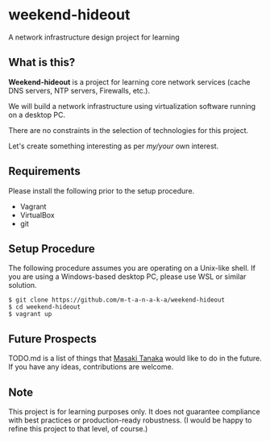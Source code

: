 # weekend-hideout
A network infrastructure design project for learning

## What is this?
**Weekend-hideout** is a project for learning core network services (cache DNS servers, NTP servers, Firewalls, etc.).

We will build a network infrastructure using virtualization software running on a desktop PC.

There are no constraints in the selection of technologies for this project.

Let's create something interesting as per *my/your* own interest.

## Requirements
Please install the following prior to the setup procedure.
- Vagrant
- VirtualBox
- git

## Setup Procedure
The following procedure assumes you are operating on a Unix-like shell.
If you are using a Windows-based desktop PC, please use WSL or similar solution.


```
$ git clone https://github.com/m-t-a-n-a-k-a/weekend-hideout
$ cd weekend-hideout
$ vagrant up
```

## Future Prospects
TODO.md is a list of things that [Masaki Tanaka](https://github.com/m-t-a-n-a-k-a) would like to do in the future.
If you have any ideas, contributions are welcome.

## Note
This project is for learning purposes only. It does not guarantee compliance with best practices or production-ready robustness.
(I would be happy to refine this project to that level, of course.)
